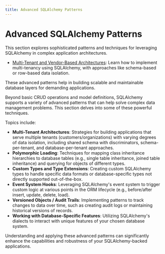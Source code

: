 ```yaml
---
title: Advanced SQLAlchemy Patterns
---
```


# Advanced SQLAlchemy Patterns

This section explores sophisticated patterns and techniques for leveraging SQLAlchemy in complex application architectures.

- [Multi-Tenant and Vendor-Based Architectures](./multi-tenancy.md): Learn how to implement multi-tenancy using SQLAlchemy, with approaches like schema-based or row-based data isolation.

These advanced patterns help in building scalable and maintainable database layers for demanding applications.

Beyond basic CRUD operations and model definitions, SQLAlchemy supports a variety of advanced patterns that can help solve complex data management problems. This section delves into some of these powerful techniques.

Topics include:

-   **Multi-Tenant Architectures**: Strategies for building applications that serve multiple tenants (customers/organizations) with varying degrees of data isolation, including shared schema with discriminators, schema-per-tenant, and database-per-tenant approaches.
-   **Polymorphic Loading**: Techniques for mapping class inheritance hierarchies to database tables (e.g., single table inheritance, joined table inheritance) and querying for objects of different types.
-   **Custom Types and Type Extensions**: Creating custom SQLAlchemy types to handle specific data formats or database-specific types not directly supported out-of-the-box.
-   **Event System Hooks**: Leveraging SQLAlchemy's event system to trigger custom logic at various points in the ORM lifecycle (e.g., before/after insert, update, delete, load).
-   **Versioned Objects / Audit Trails**: Implementing patterns to track changes to data over time, such as creating audit logs or maintaining historical versions of records.
-   **Working with Database-Specific Features**: Utilizing SQLAlchemy's dialects to interact with unique features of your chosen database system.

Understanding and applying these advanced patterns can significantly enhance the capabilities and robustness of your SQLAlchemy-backed applications.
